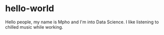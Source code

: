 # hello-world

Hello people, my name is Mpho and I'm into Data Science. I like listening to chilled music while working.
